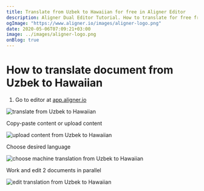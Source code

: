 ```yaml
---
title: Translate from Uzbek to Hawaiian for free in Aligner Editor
description: Aligner Dual Editor Tutorial. How to translate for free from Uzbek to Hawaiian. Aligner is multilingual document management platform. 
ogImage: "https://www.aligner.io/images/aligner-logo.png"
date: 2020-05-06T07:09:21+03:00
image: ../images/aligner-logo.png
onBlog: true
---
```


# How to translate document from Uzbek to Hawaiian

1. Go to editor at [app.aligner.io](https://app.aligner.io "Aligner App web page")

![translate from Uzbek to Hawaiian](../aligner-blank-editor.png "translate from Uzbek to Hawaiian")

Copy-paste content or upload content

![upload content from Uzbek to Hawaiian](../aligner-uploaded-document.png "upload content from Uzbek to Hawaiian")

Choose desired language

![choose machine translation from Uzbek to Hawaiian](../aligner-language-dropdown.png "choose machine translation from Uzbek to Hawaiian")

Work and edit 2 documents in parallel

![edit translation from Uzbek to Hawaiian](../aligner-double-sitded-editor.png "edit translation from Uzbek to Hawaiian")

